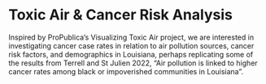# Toxic Air & Cancer Risk Analysis
Inspired by ProPublica’s Visualizing Toxic Air project, we are interested in investigating cancer case rates in relation to air pollution sources, cancer risk factors, and demographics in Louisiana, perhaps replicating some of the results from Terrell and St Julien 2022, “Air pollution is linked to higher cancer rates among black or impoverished communities in Louisiana”.
